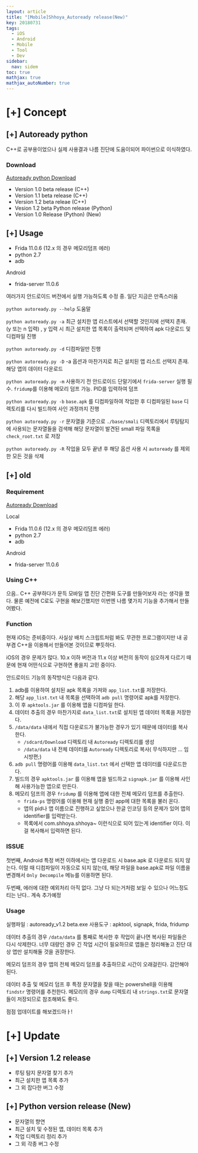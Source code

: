 ```yaml
---
layout: article
title: "[Mobile]Shhoya_Autoready release(New)"
key: 20180731
tags:
  - iOS
  - Android
  - Mobile
  - Tool
  - Dev
sidebar:
  nav: sidem
toc: true
mathjax: true
mathjax_autoNumber: true
---
```


# [+] Concept

<!--more-->

## [+] Autoready python

C++로 공부용이었으나 실제 사용결과 나름 진단에 도움이되어 파이썬으로 이식하였다.

### Download

<a href="https://github.com/Shhoya/Shhoya_autoready/raw/master/python/autoready.zip">Autoready python Download</a>

- Version 1.0 beta release (C++)
- Version 1.1 beta release (C++)
- Version 1.2 beta releae (C++)
- Vesion 1.2 beta Python release (Python)
- Version 1.0 Release (Python) (New)

## [+] Usage

- Frida 11.0.6 (12.x 의 경우 메모리덤프 에러)
- python 2.7
- adb

Android

- frida-server 11.0.6

여러가지 안드로이드 버전에서 실행 가능하도록 수정 중. 일단 지금은 만족스러움

`python autoready.py --help` 도움말

`python autoready.py -a` 
최근 설치한 앱 리스트에서 선택할 것인지에 선택지 존재. (y 또는 n 입력) , y 입력 시 최근 설치한 앱 목록이 출력되며 선택하여 apk 다운로드 및 디컴파일 진행

`python autoready.py -d` 
디컴파일만 진행

`python autoready.py -D`
-a 옵션과 마찬가지로 최근 설치된 앱 리스트 선택지 존재. 해당 앱의 데이터 다운로드

`python autoready.py -m`
사용하기 전 안드로이드 단말기에서 `frida-server` 실행 필수. `fridump`를 이용해 메모리 덤프 가능. PID를 입력하여 덤프

`python autoready.py -b`
`base.apk` 를 디컴파일하여 작업한 후 디컴파일된 `base` 디렉토리를 다시 빌드하여 사인 과정까지 진행

`python autoready.py -r`
문자열을 기준으로 `./base/smali` 디렉토리에서 루팅탐지에 사용되는 문자열들을 검색해 해당 문자열이 발견된 small 파일 목록을 `check_root.txt` 로 저장

`python autoready.py -R`
작업을 모두 끝낸 후 해당 옵션 사용 시 `autoready` 를 제외한 모든 것을 삭제





## [+] old

### Requirement

<a href="https://github.com/Shhoya/Shhoya_autoready/raw/master/Releases/v1.2/autoready_v1.2 beta.zip">Autoready Download</a>

Local

- Frida 11.0.6 (12.x 의 경우 메모리덤프 에러)
- python 2.7
- adb

Android

- frida-server 11.0.6


### Using C++

으음.. C++ 공부하다가 문득 모바일 앱 진단 간편화 도구를 만들어보자 라는 생각을 했다.
물론 예전에 C로도 구현을 해보긴했지만 이번엔 나름 몇가지 기능을 추가해서 만들어봤다.

### Function

현재 iOS는 준비중이다. 사실상 배치 스크립트처럼 봐도 무관한 프로그램이지만 내 공부겸 C++을 이용해서 만들어본 것이므로 뿌듯하다.

iOS의 경우 문제가 많다. 10.x 이하 버전과  11.x 이상 버전의 동작이 심오하게 다르기 때문에 현재 어떤식으로 구현하면 좋을지 고민 중이다.

안드로이드 기능의 동작방식은 다음과 같다.

1. adb를 이용하여 설치된 apk 목록을 가져와 `app_list.txt`를 저장한다.
2. 해당 `app_list.txt` 내 목록을 선택하여 `adb pull` 명령어로 apk를 저장한다.
3. 이 후 `apktools.jar` 를 이용해 앱을 디컴파일 한다.
4. 데이터 추출의 경우 마찬가지로 `data_list.txt`로 설치된 앱 데이터 목록을 저장한다.
5. `/data/data` 내에서 직접 다운로드가 불가능한 경우가 있기 때문에 데이터를 복사한다.
   - `/sdcard/Download` 디렉토리 내 `Autoready` 디렉토리를 생성
   - `/data/data` 내 전체 데이터를 `Autoready` 디렉토리로 복사( 무식하지만 ... 임시방편;)
6. `adb pull` 명령어를 이용해 `data_list.txt` 에서 선택한 앱 데이터를 다운로드한다.
7. 빌드의 경우 `apktools.jar` 를 이용해 앱을 빌드하고 `signapk.jar` 를 이용해 사인해 사용가능한 앱으로 만든다.
8. 메모리 덤프의 경우 `fridump` 를 이용해 앱에 대한 전체 메모리 덤프를 추출한다.
   - `frida-ps` 명령어를 이용해 현재 실행 중인 app에 대한 목록을 불러 온다.
   - 앱의 pid나 앱 이름으로 진행하고 싶었으나 한글 인코딩 등의 문제가 있어 앱의 identifier를 입력받는다.
   - 목록에서 com.shhoya.shhoya~ 이런식으로 되어 있는게 identifier 이다. 이걸 복사해서 입력하면 된다.

### ISSUE

첫번째, Android 특정 버전 이하에서는 앱 다운로드 시 base.apk 로 다운로드 되지 않는다. 이럴 때 디컴파일이 자동으로 되지 않는데, 해당 파일을 base.apk로 파일 이름을 변경해서 `Only Decompile` 메뉴를 이용하면 된다.

두번째, 에러에 대한 예외처리 아직 없다. 그냥 다 되는거처럼 보일 수 있으나 어느정도 티는 난다.. 계속 추가예정



### Usage

실행파일 : autoready_v1.2 beta.exe
사용도구 : apktool, signapk, frida, fridump

데이터 추출의 경우 `/data/data` 를 통째로 복사한 후 작업이 끝나면 복사된 파일들은 다시 삭제한다. 너무 대량인 경우 긴 작업 시간이 필요하므로 앱들은 정리해놓고 진단 대상 앱만 설치해둘 것을 권장한다.

메모리 덤프의 경우 앱의 전체 메모리 덤프를 추출하므로 시간이 오래걸린다. 감안해야된다.

데이터 추출 및 메모리 덤프 후 특정 문자열을 찾을 때는 powershell을 이용해 `findstr` 명령어를 추천한다.
메모리의 경우 `dump` 디렉토리 내 `strings.txt`로 문자열들이 저장되므로 참조해봐도 좋다.

점점 업데이트를 해보겠드아ㅏ!

# [+] Update

## [+] Version 1.2 release

- 루팅 탐지 문자열 찾기 추가
- 최근 설치한 앱 목록 추가
- 그 외 잡다한 버그 수정

## [+] Python version release (New)

- 문자열의 향연
- 최근 설치 및 수정된 앱, 데이터 목록 추가
- 작업 디렉토리 정리 추가
- 그 외 각종 버그 수정